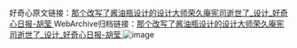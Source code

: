 好奇心原文链接：[那个改写了酱油瓶设计的设计大师荣久庵宪司逝世了_设计_好奇心日报-胡莹 ](https://www.qdaily.com/articles/6090.html)
WebArchive归档链接：[那个改写了酱油瓶设计的设计大师荣久庵宪司逝世了_设计_好奇心日报-胡莹 ](http://web.archive.org/web/20190623165906/https://www.qdaily.com/articles/6090.html)
![image](http://ww3.sinaimg.cn/large/007d5XDply1g3w9k25pqyj30u03znayh)